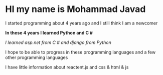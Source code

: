 # HI my name is Mohammad Javad 

I started programming about 4 years ago and I still think I am a newcomer

**In these 4 years I learned Python and C #**

*I learned asp.net from C # and django from Python*

I hope to be able to progress in these programming languages ​​and a few other programming languages

I have little information about reactent.js and css & html & js

